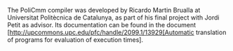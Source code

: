 The PoliCmm compiler was developed by Ricardo Martin Brualla at Universitat Politècnica de Catalunya, as part of his final project with Jordi Petit as advisor. Its documentation can be found in the document [http://upcommons.upc.edu/pfc/handle/2099.1/13929[Automatic translation of programs for evaluation of execution times].